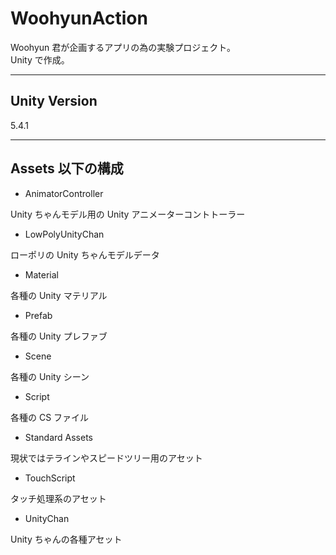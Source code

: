﻿# WoohyunAction

Woohyun 君が企画するアプリの為の実験プロジェクト。  
Unity で作成。  

---

## Unity Version

5.4.1  

---

## Assets 以下の構成

* AnimatorController

Unity ちゃんモデル用の Unity アニメーターコントトーラー  

* LowPolyUnityChan

ローポリの Unity ちゃんモデルデータ  

* Material

各種の Unity マテリアル  

* Prefab

各種の Unity プレファブ  

* Scene

各種の Unity シーン  

* Script

各種の CS ファイル  

* Standard Assets

現状ではテラインやスピードツリー用のアセット  

* TouchScript

タッチ処理系のアセット  

* UnityChan

Unity ちゃんの各種アセット  

